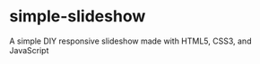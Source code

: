 simple-slideshow
================

A simple DIY responsive slideshow made with HTML5, CSS3, and JavaScript
